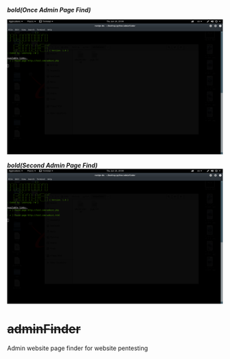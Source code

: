 _**bold(Once Admin Page Find)**_

![Screenshot](1.png)

_**bold(Second Admin Page Find)**_
![Screenshot](2.png)

# ~~adminFinder~~

Admin website page finder for website pentesting
